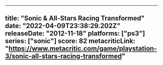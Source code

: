 
---
title: "Sonic & All-Stars Racing Transformed"
date: "2022-04-09T23:38:29.202Z"
releaseDate: "2012-11-18"
platforms: ["ps3"]
series: ["sonic"]
score: 82
metacriticLink: "https://www.metacritic.com/game/playstation-3/sonic-all-stars-racing-transformed"
---
